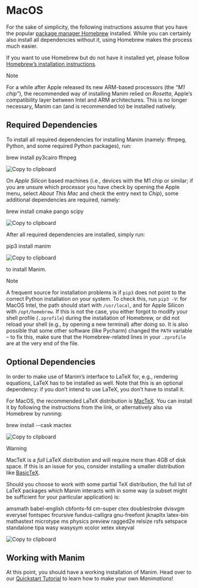 # MacOS

For the sake of simplicity, the following instructions assume that you have the popular [package manager Homebrew](https://brew.sh/) installed. While you can certainly also install all dependencies without it, using Homebrew makes the process much easier.

If you want to use Homebrew but do not have it installed yet, please follow [Homebrew’s installation instructions](https://docs.brew.sh/Installation).

Note

For a while after Apple released its new ARM-based processors (the _“M1 chip”_), the recommended way of installing Manim relied on _Rosetta_, Apple’s compatibility layer between Intel and ARM architectures. This is no longer necessary, Manim can (and is recommended to) be installed natively.

## Required Dependencies[](https://docs.manim.community/en/stable/installation/macos.html#required-dependencies "Permalink to this headline")

To install all required dependencies for installing Manim (namely: ffmpeg, Python, and some required Python packages), run:

brew install py3cairo ffmpeg

![Copy to clipboard](https://docs.manim.community/en/stable/_static/copy-button.svg)

On _Apple Silicon_ based machines (i.e., devices with the M1 chip or similar; if you are unsure which processor you have check by opening the Apple menu, select _About This Mac_ and check the entry next to _Chip_), some additional dependencies are required, namely:

brew install cmake pango scipy

![Copy to clipboard](https://docs.manim.community/en/stable/_static/copy-button.svg)

After all required dependencies are installed, simply run:

pip3 install manim

![Copy to clipboard](https://docs.manim.community/en/stable/_static/copy-button.svg)

to install Manim.

Note

A frequent source for installation problems is if `pip3` does not point to the correct Python installation on your system. To check this, run `pip3 -V`: for MacOS Intel, the path should start with `/usr/local`, and for Apple Silicon with `/opt/homebrew`. If this is not the case, you either forgot to modify your shell profile (`.zprofile`) during the installation of Homebrew, or did not reload your shell (e.g., by opening a new terminal) after doing so. It is also possible that some other software (like Pycharm) changed the `PATH` variable – to fix this, make sure that the Homebrew-related lines in your `.zprofile` are at the very end of the file.

## Optional Dependencies[](https://docs.manim.community/en/stable/installation/macos.html#optional-dependencies "Permalink to this headline")

In order to make use of Manim’s interface to LaTeX for, e.g., rendering equations, LaTeX has to be installed as well. Note that this is an optional dependency: if you don’t intend to use LaTeX, you don’t have to install it.

For MacOS, the recommended LaTeX distribution is [MacTeX](http://www.tug.org/mactex/). You can install it by following the instructions from the link, or alternatively also via Homebrew by running:

brew install --cask mactex

![Copy to clipboard](https://docs.manim.community/en/stable/_static/copy-button.svg)

Warning

MacTeX is a _full_ LaTeX distribution and will require more than 4GB of disk space. If this is an issue for you, consider installing a smaller distribution like [BasicTeX](http://www.tug.org/mactex/morepackages.html).

Should you choose to work with some partial TeX distribution, the full list of LaTeX packages which Manim interacts with in some way (a subset might be sufficient for your particular application) is:

amsmath babel-english cbfonts-fd cm-super ctex doublestroke dvisvgm everysel
fontspec frcursive fundus-calligra gnu-freefont jknapltx latex-bin
mathastext microtype ms physics preview ragged2e relsize rsfs
setspace standalone tipa wasy wasysym xcolor xetex xkeyval

![Copy to clipboard](https://docs.manim.community/en/stable/_static/copy-button.svg)

## Working with Manim[](https://docs.manim.community/en/stable/installation/macos.html#working-with-manim "Permalink to this headline")

At this point, you should have a working installation of Manim. Head over to our [Quickstart Tutorial](https://docs.manim.community/en/stable/tutorials/quickstart.html) to learn how to make your own _Manimations_!